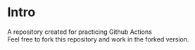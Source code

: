 # Intro

A repository created for practicing Github Actions  
Feel free to fork this repository and work in the forked version.
